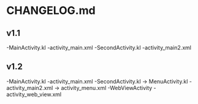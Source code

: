 # CHANGELOG.md

## v1.1  
-MainActivity.kl
-activity_main.xml
-SecondActivity.kl
-activity_main2.xml

## v1.2
-MainActivity.kl
-activity_main.xml 
-SecondActivity.kl -> MenuActivity.kl
-activity_main2.xml -> activity_menu.xml
-WebViewActivity
-activity_web_view.xml
